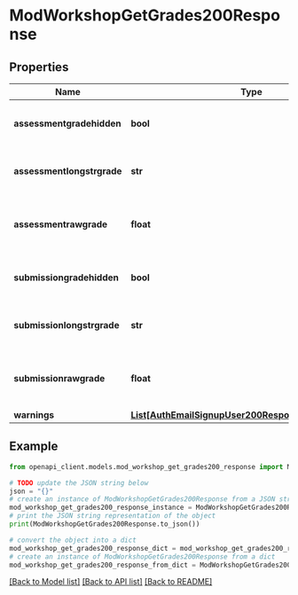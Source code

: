 # ModWorkshopGetGrades200Response


## Properties

Name | Type | Description | Notes
------------ | ------------- | ------------- | -------------
**assessmentgradehidden** | **bool** | Whether the grade is hidden or not. | [optional] [default to False]
**assessmentlongstrgrade** | **str** | The assessment string grade. | [optional] [default to 'null']
**assessmentrawgrade** | **float** | The assessment raw (numeric) grade. | [optional] [default to null]
**submissiongradehidden** | **bool** | Whether the grade is hidden or not. | [optional] 
**submissionlongstrgrade** | **str** | The submission string grade. | [optional] [default to 'null']
**submissionrawgrade** | **float** | The submission raw (numeric) grade. | [optional] [default to null]
**warnings** | [**List[AuthEmailSignupUser200ResponseWarningsInner]**](AuthEmailSignupUser200ResponseWarningsInner.md) |  | [optional] 

## Example

```python
from openapi_client.models.mod_workshop_get_grades200_response import ModWorkshopGetGrades200Response

# TODO update the JSON string below
json = "{}"
# create an instance of ModWorkshopGetGrades200Response from a JSON string
mod_workshop_get_grades200_response_instance = ModWorkshopGetGrades200Response.from_json(json)
# print the JSON string representation of the object
print(ModWorkshopGetGrades200Response.to_json())

# convert the object into a dict
mod_workshop_get_grades200_response_dict = mod_workshop_get_grades200_response_instance.to_dict()
# create an instance of ModWorkshopGetGrades200Response from a dict
mod_workshop_get_grades200_response_from_dict = ModWorkshopGetGrades200Response.from_dict(mod_workshop_get_grades200_response_dict)
```
[[Back to Model list]](../README.md#documentation-for-models) [[Back to API list]](../README.md#documentation-for-api-endpoints) [[Back to README]](../README.md)


